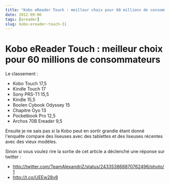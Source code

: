 ```yaml
---
title: "Kobo eReader Touch : meilleur choix pour 60 millions de consommateurs"
date: 2012-09-06
tags: [ereader]
slug: kobo-ereader-touch-31
---
```

# Kobo eReader Touch : meilleur choix pour 60 millions de consommateurs

Le classement :

* Kobo Touch 17,5
* Kindle Touch 17
* Sony PRS-T1 15,5
* Kindle 15,5
* Boolen Cybook Odyssey 15
* Chapitre Oyo 13
* Pocketbook Pro 12,5
* Archos 70B Ereader 9,5

Ensuite je ne sais pas si la Kobo peut en sortir grandie étant donné l'enquête compare des liseuses avec des tablettes et des liseuses récentes avec des vieux modèles.

Sinon si vous voulez rire la sortie de cet article a déclenché une réponse sur twitter :

* http://twitter.com/TeamAlexandriZ/status/243353868870762496/photo/1
* http://t.co/UEEw28v8


